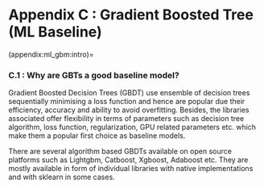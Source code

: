 # Appendix C : Gradient Boosted Tree (ML Baseline)

(appendix:ml_gbm:intro)=
### C.1 : Why are GBTs a good baseline model?

Gradient Boosted Decision Trees (GBDT) use ensemble of decision trees sequentially minimising a loss function and hence are popular due their efficiency, accuracy and ability to avoid overfitting. Besides, the libraries associated offer flexibility in terms of parameters such as decision tree algorithm, loss function, regularization, GPU related parameters etc. which make them a popular first choice as baseline models. 

There are several algorithm based GBDTs available on open source platforms such as Lightgbm, Catboost, Xgboost, Adaboost etc. They are mostly available in form of individual libraries with native implementations and with sklearn in some cases.

